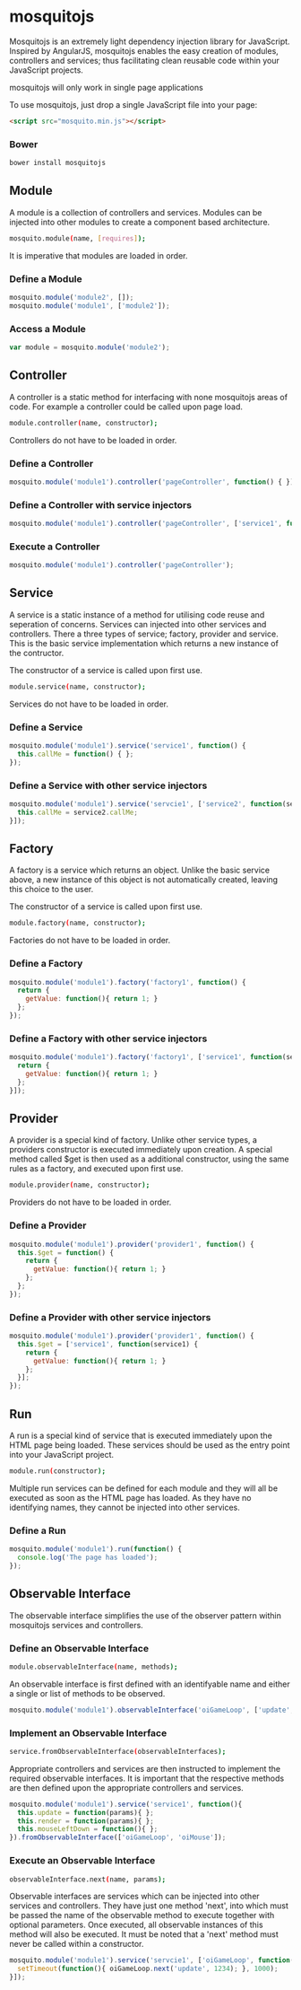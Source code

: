 # mosquitojs

Mosquitojs is an extremely light dependency injection library for JavaScript. Inspired by AngularJS, mosquitojs enables the easy creation of modules, controllers and services; thus facilitating clean reusable code within your JavaScript projects.

mosquitojs will only work in single page applications

To use mosquitojs, just drop a single JavaScript file into your page:

```html
<script src="mosquito.min.js"></script>
```
### Bower
```bash
bower install mosquitojs
```

## Module

A module is a collection of controllers and services. Modules can be injected into other modules to create a component based architecture.

```bash
mosquito.module(name, [requires]);
```

It is imperative that modules are loaded in order.

### Define a Module
```javascript
mosquito.module('module2', []);
mosquito.module('module1', ['module2']);
```
### Access a Module
```javascript
var module = mosquito.module('module2');
```

## Controller

A controller is a static method for interfacing with none mosquitojs areas of code. For example a controller could be called upon page load.

```bash
module.controller(name, constructor);
```

Controllers do not have to be loaded in order.

### Define a Controller
```javascript
mosquito.module('module1').controller('pageController', function() { });
```
### Define a Controller with service injectors
```javascript
mosquito.module('module1').controller('pageController', ['service1', function(service1) { }]);
```
### Execute a Controller
```javascript
mosquito.module('module1').controller('pageController');
```

## Service

A service is a static instance of a method for utilising code reuse and seperation of concerns. Services can injected into other services and controllers. There a three types of service; factory, provider and service. This is the basic service implementation which returns a new instance of the contructor.

The constructor of a service is called upon first use.

```bash
module.service(name, constructor);
```

Services do not have to be loaded in order.

### Define a Service
```javascript
mosquito.module('module1').service('service1', function() {
  this.callMe = function() { };
});
```
### Define a Service with other service injectors
```javascript
mosquito.module('module1').service('servcie1', ['service2', function(service2) {
  this.callMe = service2.callMe;
}]);
```

## Factory

A factory is a service which returns an object. Unlike the basic service above, a new instance of this object is not automatically created, leaving this choice to the user.

The constructor of a service is called upon first use.

```bash
module.factory(name, constructor);
```

Factories do not have to be loaded in order.

### Define a Factory
```javascript
mosquito.module('module1').factory('factory1', function() {
  return {
    getValue: function(){ return 1; }
  };
});
```
### Define a Factory with other service injectors
```javascript
mosquito.module('module1').factory('factory1', ['service1', function(service1) {
  return {
    getValue: function(){ return 1; }
  };
}]);
```

## Provider

A provider is a special kind of factory. Unlike other service types, a providers constructor is executed immediately upon creation. A special method called $get is then used as a additional constructor, using the same rules as a factory, and executed upon first use.

```bash
module.provider(name, constructor);
```

Providers do not have to be loaded in order.

### Define a Provider
```javascript
mosquito.module('module1').provider('provider1', function() {
  this.$get = function() {
    return {
      getValue: function(){ return 1; }
    };
  };
});
```
### Define a Provider with other service injectors
```javascript
mosquito.module('module1').provider('provider1', function() {
  this.$get = ['service1', function(service1) {
    return {
      getValue: function(){ return 1; }
    };
  }];
});
```

## Run

A run is a special kind of service that is executed immediately upon the HTML page being loaded. These services should be used as the entry point into your JavaScript project.

```bash
module.run(constructor);
```

Multiple run services can be defined for each module and they will all be executed as soon as the HTML page has loaded. As they have no identifying names, they cannot be injected into other services.

### Define a Run
```javascript
mosquito.module('module1').run(function() {
  console.log('The page has loaded');
});
```

## Observable Interface

The observable interface simplifies the use of the observer pattern within mosquitojs services and controllers.

### Define an Observable Interface
```bash
module.observableInterface(name, methods);
```
An observable interface is first defined with an identifyable name and either a single or list of methods to be observed.
```javascript
mosquito.module('module1').observableInterface('oiGameLoop', ['update', 'render']);
```

### Implement an Observable Interface
```bash
service.fromObservableInterface(observableInterfaces);
```
Appropriate controllers and services are then instructed to implement the required observable interfaces. It is important that the respective methods are then defined upon the appropriate controllers and services.
```javascript
mosquito.module('module1').service('service1', function(){
  this.update = function(params){ };
  this.render = function(params){ };
  this.mouseLeftDown = function(){ };
}).fromObservableInterface(['oiGameLoop', 'oiMouse']);
```

### Execute an Observable Interface
```bash
observableInterface.next(name, params);
```
Observable interfaces are services which can be injected into other services and controllers. They have just one method 'next', into which must be passed the name of the observable method to execute together with optional parameters. Once executed, all observable instances of this method will also be executed. It must be noted that a 'next' method must never be called within a constructor.
```javascript
mosquito.module('module1').service('servcie1', ['oiGameLoop', function(oiGameLoop) {
  setTimeout(function(){ oiGameLoop.next('update', 1234); }, 1000);
}]);
```
